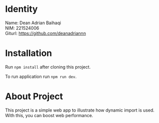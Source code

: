 # Identity
Name: Dean Adrian Baihaqi\
NIM: 221524006\
Giturl: https://github.com/deanadriannn

# Installation
Run ```npm install``` after cloning this project.

To run application run ```npm run dev```.

# About Project
This project is a simple web app to illustrate how dynamic import is used. With this, you can boost web performance.